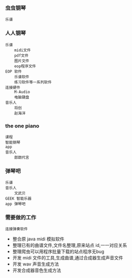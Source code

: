 ### 虫虫钢琴
    乐谱

### 人人钢琴
    乐谱
        midi文件
        pdf文件
        图片文件
        eop程序文件
    EOP 软件
        乐谱软件
        练习软件等一系列软件
    连接硬件
        M-Audio
        电脑键盘
    音乐人
        将创
        赵海洋

### the one piano
    课程
    智能钢琴
    app
    音乐人
        郎朗代言

### 弹琴吧
    乐谱
    音乐人
        文武贝
    GEEK 智能乐器
    app 弹琴吧
    
### 需要做的工作
    连接弹奏软件
* 整合原 java midi 模拟软件
* 整理已有的曲谱文件,文件名整理,原来站点 id,一一对应关系
* 整理爬虫可以用程序批量下载的站点程序无bug
* 开发 midi 文件的工具,生成曲谱,通过合成器生成声音文件
* 开发 wav 声音生成方法
* 开发合成器音色生成方法
